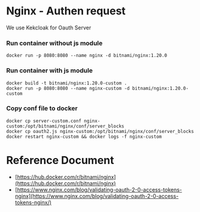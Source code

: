 # Nginx - Authen request

We use Kekcloak for Oauth Server

### Run container without js module
```shell
docker run -p 8080:8080 --name nginx -d bitnami/nginx:1.20.0
```

### Run container with js module
```shell
docker build -t bitnami/nginx:1.20.0-custom .
docker run -p 8080:8080 --name nginx-custom -d bitnami/nginx:1.20.0-custom
```

### Copy conf file to docker
```shell
docker cp server-custom.conf nginx-custom:/opt/bitnami/nginx/conf/server_blocks
docker cp oauth2.js nginx-custom:/opt/bitnami/nginx/conf/server_blocks
docker restart nginx-custom && docker logs -f nginx-custom
```

# Reference Document
-   [https://hub.docker.com/r/bitnami/nginx](https://hub.docker.com/r/bitnami/nginx)
-   [https://www.nginx.com/blog/validating-oauth-2-0-access-tokens-nginx](https://www.nginx.com/blog/validating-oauth-2-0-access-tokens-nginx/)